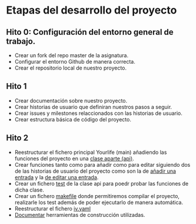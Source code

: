 # Etapas del desarrollo del proyecto

## Hito 0: Configuración del entorno general de trabajo.
	
- Crear un fork del repo master de la asignatura.
- Configurar el entorno Github de manera correcta.
- Crear el repositorio local de nuestro proyecto.

## Hito 1

- Crear documentación sobre nuestro proyecto.
- Crear historias de usuario que definiran nuestros pasos a seguir.
- Crear issues y milestones relaccionados con las historias de usuario.
- Crear estructura básica de código del proyecto.

## Hito 2

- Reestructurar el fichero principal Yourlife (main) añadiendo las funciones del proyecto en una [clase aparte (api)](https://github.com/juanalberto58/AppIV/issues/5).
- Crear funciones tanto como para añadir como para editar siguiendo dos de las historias de usuario del proyecto como son la de [añadir una entrada](https://github.com/juanalberto58/AppIV/issues/4)  y la [de editar una entrada](https://github.com/juanalberto58/AppIV/issues/10).
- Crear un fichero [test](https://github.com/juanalberto58/AppIV/issues/6) de la clase api para poedr probar las funciones de dicha clase.
- Crear un fichero [makefile](https://github.com/juanalberto58/AppIV/issues/13) donde permitiremos compilar el proyecto, realizarle los test además de poder ejecutarlo de manera automática.
- Reestructurar el fichero [iv.yaml](https://github.com/juanalberto58/AppIV/issues/14)
- [Documentar](https://github.com/juanalberto58/AppIV/issues/15) herramientas de construcción utilizadas.


